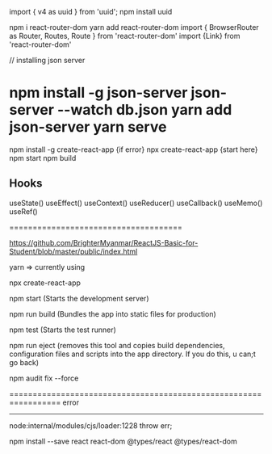 import { v4 as uuid } from 'uuid';
npm install uuid


npm i react-router-dom
yarn add react-router-dom
import { BrowserRouter as Router, Routes, Route } from 'react-router-dom'
import {Link} from 'react-router-dom'


// installing json server

npm install -g json-server
json-server --watch db.json
yarn add json-server
yarn serve
===========================================
npm install -g create-react-app {if error}
npx create-react-app <appname> {start here}
npm start
npm build

Hooks
-----
useState()
useEffect()
useContext()
useReducer()
useCallback()
useMemo()
useRef()

=====================================


https://github.com/BrighterMyanmar/ReactJS-Basic-for-Student/blob/master/public/index.html



yarn  => currently using

npx create-react-app <name>

npm start (Starts the development server)

npm run build (Bundles the app into static files for production)

npm test (Starts the test runner)

npm run eject (removes this tool and copies build dependencies, configuration files and scripts into the app directory. If you do this, u can;t go back)


 npm audit fix --force


=================================================================
error
****
node:internal/modules/cjs/loader:1228
  throw err;


npm install --save react react-dom @types/react @types/react-dom

